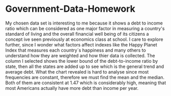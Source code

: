 # Government-Data-Homework

My chosen data set is interesting to me because it shows a debt to income ratio which can be considered as one major factor in measuring a country's standard of living and the overall financial well being of its citizens a concept ive seen previously at economics class at school. I care to explore further, since I wonder what factors affect indexes like the Happy Planet Index that measures each country´s happiness and many others to understand how they are weighted and how thier data is collected. The column I selected shows the lower bound of the debt-to-income ratio by state, then all the states are added up to see which is the general trend and average debt. What the chart revealed is hard to analyse since most frequencies are constant, therefore we must find the mean and the median. Both of them are consistent at 1.47 which is considerably high, meaning that most Americans actually have more debt than income per year.

